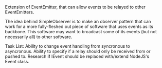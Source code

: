 Extension of EventEmitter, that can allow events to be relayed to other EventEmitters.

The idea behind SimpleObserver is to make an observer pattern that can work for a more fully-fleshed out piece of software that uses events as its backbone. This software may want to broadcast some of its events (but not necessarily all) to other software.

Task List:
    Ability to change event handling from syncronous to asyncronous.
    Ability to specify if a relay should only be received from or pushed to.
    Research if IEvent should be replaced with/extend NodeJS's Event class.
